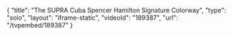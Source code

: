 {
    "title": "The SUPRA Cuba Spencer Hamilton Signature Colorway",
    "type": "solo",
    "layout": "iframe-static",
    "videoId": "189387",
    "url": "\/tvpembed\/189387"
}